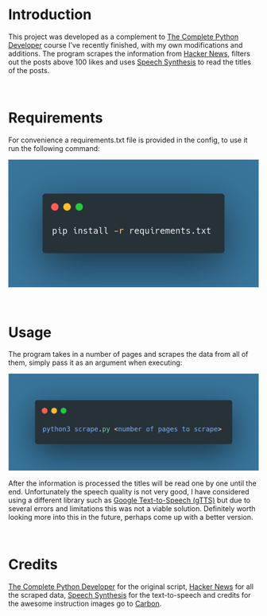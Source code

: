 # Introduction

This project was developed as a complement to [The Complete Python Developer](https://www.udemy.com/course/complete-python-developer-zero-to-mastery/) course I've recently finished, with my own modifications and additions. The program scrapes the information from [Hacker News](https://news.ycombinator.com/), filters out the posts above 100 likes and uses [Speech Synthesis](https://pypi.org/project/pyttsx3/) to read the titles of the posts. 

<br/>

# Requirements

For convenience a requirements.txt file is provided in the config, to use it run the following command:

<p align="center">
    <img width="640" src="https://raw.githubusercontent.com/dumiii/image-processing/master/images/install.png" alt="Download Instructions">
</p>

<br/>

# Usage

The program takes in a number of pages and scrapes the data from all of them, simply pass it as an argument when executing:

<p align="center">
    <img width="640" src="https://raw.githubusercontent.com/dumiii/web-scraping/master/images/usage.png" alt="Executing the Program">
</p>

After the information is processed the titles will be read one by one until the end. Unfortunately the speech quality is not very good, I have considered using a different library such as [Google Text-to-Speech (gTTS)](https://pypi.org/project/gTTS/) but due to several errors and limitations this was not a viable solution. Definitely worth looking more into this in the future, perhaps come up with a better version.

<br/>

# Credits

[The Complete Python Developer](https://www.udemy.com/course/complete-python-developer-zero-to-mastery/) for the original script, [Hacker News](https://news.ycombinator.com/) for all the scraped data, [Speech Synthesis](https://pypi.org/project/pyttsx3/) for the text-to-speech and credits for the awesome instruction images go to [Carbon](https://carbon.now.sh/).